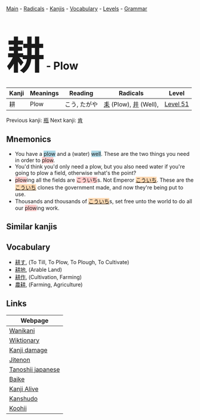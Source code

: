 <style> bigfont {font-size: 100px}</style>
[Main](../index.md) -
[Radicals](../radicals.md) -
[Kanjis](../kanjis.md) -
[Vocabulary](../vocabulary.md) -
[Levels](../levels.md) -
[Grammar](../grammar.md)
# <bigfont> 耕</bigfont> - Plow 

| Kanji | Meanings | Reading | Radicals | Level |
| --- | --- | --- | --- | --- |
| 耕 | Plow | こう, たがや | [耒](../radicals/耒.md) (Plow), [井](../radicals/井.md) (Well),  | [Level 51](../levels/wk_level51.md) |

Previous kanji: [瓶](瓶.md) Next kanji: [肯](肯.md) 

## Mnemonics
 * You have a <span style="background-color:#ADD8E6"> plow</span> and a (water) <span style="background-color:#ADD8E6"> well</span>. These are the two things you need in order to <span style="background-color:#ffcccb"> plow</span>.
* You'd think you'd only need a plow, but you also need water if you're going to plow a field, otherwise what's the point?
* <span style="background-color:#ffcccb"> plow</span>ing all the fields are <span style="background-color:#ffcccb"> こういち</span>s. Not Emperor <span style="background-color:#fed8b1"> [こういち](https://jisho.org/search/こういち)</span>. These are the <span style="background-color:#fed8b1"> [こういち](https://jisho.org/search/こういち)</span> clones the government made, and now they're being put to use.
* Thousands and thousands of <span style="background-color:#fed8b1"> [こういち](https://jisho.org/search/こういち)</span>s, set free unto the world to do all our <span style="background-color:#ffcccb"> plow</span>ing work.


## Similar kanjis
 


## Vocabulary
 * [耕す](../vocabulary/耕.md), (To Till, To Plow, To Plough, To Cultivate)
* [耕地](../vocabulary/耕.md), (Arable Land)
* [耕作](../vocabulary/耕.md), (Cultivation, Farming)
* [農耕](../vocabulary/耕.md), (Farming, Agriculture)



## Links 

| Webpage |
| --- |
| [Wanikani          ](https://www.wanikani.com/kanji/耕) |
| [Wiktionary        ](https://en.wiktionary.org/wiki/耕) |
| [Kanji damage      ](http://www.kanjidamage.com/kanji/search?utf8=✓&q=耕) |
| [Jitenon           ](https://jitenon.com/kanji/耕) |
| [Tanoshii japanese ](https://www.tanoshiijapanese.com/dictionary/kanji.cfm?k=耕) |
| [Baike             ](https://baike.baidu.com/item/耕) |
| [Kanji Alive       ](https://app.kanjialive.com/耕) |
| [Kanshudo          ](https://www.kanshudo.com/searchmn?q=耕) |
| [Koohii            ](https://kanji.koohii.com/study/kanji/耕) |
